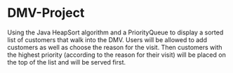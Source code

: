 # DMV-Project
Using the Java HeapSort algorithm and a PriorityQueue to display a sorted list of customers that walk into the DMV. Users will be
allowed to add customers as well as choose the reason for the visit. Then customers with the highest priority (according to the reason
for their visit) will be placed on the top of the list and will be served first.

